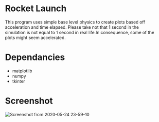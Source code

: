 # Rocket Launch
This program uses simple base level physics to create plots based off acceleration and time elapsed. Please take not that 1 second in the simulation is not equal to 1 second in real life.In consequence, some of the plots might seem accelerated.

# Dependancies
- matplotlib
- numpy
- tkinter

# Screenshot
![Screenshot from 2020-05-24 23-59-10](https://user-images.githubusercontent.com/49179489/82777064-fb428380-9e1a-11ea-9ae8-c285061e0d93.png)

